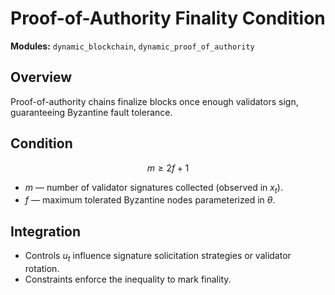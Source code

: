 # Proof-of-Authority Finality Condition

**Modules:** `dynamic_blockchain`, `dynamic_proof_of_authority`

## Overview

Proof-of-authority chains finalize blocks once enough validators sign,
guaranteeing Byzantine fault tolerance.

## Condition

$$m \ge 2f + 1$$

- $m$ — number of validator signatures collected (observed in $x_t$).
- $f$ — maximum tolerated Byzantine nodes parameterized in $\theta$.

## Integration

- Controls $u_t$ influence signature solicitation strategies or validator
  rotation.
- Constraints enforce the inequality to mark finality.
